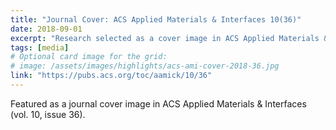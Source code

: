 ```yaml
---
title: "Journal Cover: ACS Applied Materials & Interfaces 10(36)"
date: 2018-09-01
excerpt: "Research selected as a cover image in ACS Applied Materials & Interfaces, volume 10, issue 36."
tags: [media]
# Optional card image for the grid:
# image: /assets/images/highlights/acs-ami-cover-2018-36.jpg
link: "https://pubs.acs.org/toc/aamick/10/36"
---
```


Featured as a journal cover image in ACS Applied Materials & Interfaces (vol. 10, issue 36).
